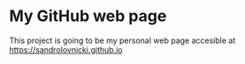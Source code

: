 # My GitHub web page

This project is going to be my personal web page accesible at https://sandrolovnicki.github.io
